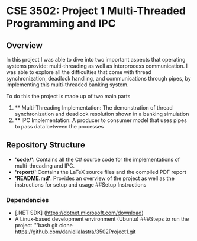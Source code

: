 # CSE 3502: Project 1 Multi-Threaded Programming and IPC

## Overview 
In this project I was able to dive into two important aspects that operating systems provide: multi-threading as well as interprocess communication. I was able to explore all the difficulties that come with thread synchronization, deadlock handling, and communications through pipes, by implementing this multi-threaded banking system. 

To do this the project is made up of two main parts
1. ** Multi-Threading Implementation: The demonstration of thread synchronization and deadlock resolution shown in a banking simulation 
2. ** IPC Implementation: A producer to consumer model that uses pipes to pass data between the processes

## Repository Structure
- **'code/'**: Contains all the C# source code for the implementations of multi-threading and IPC.
- **'report/'**:Contains the LaTeX source files and the compiled PDF report 
- **'README.md'**: Provides an overview of the project as well as the instructions for setup and usage 
##Setup Instructions 

### Dependencies
- [.NET SDK] (https://dotnet.microsoft.com/download)
- A Linux-based development environment (Ubuntu)
###Steps to run the project 
'''bash
git clone https://github.com/daniellalastra/3502Project1.git

